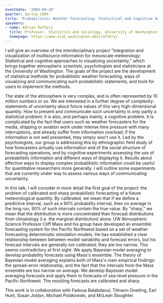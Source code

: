 ```yaml
---
eventdate: '2004-04-28'
quarter: Spring 2004
title: 'Probabilistic Weather Forecasting: Statistical and Cognitive Aspects'
speakers:
- name: Adrian Raftery
  title: Professor, Statistics and Sociology, University of Washington
  homepage: https://www.stat.washington.edu/raftery/
---
```

I will give an overview of the interdisciplinary project &quot;Integration and visualization of multisource information for mesoscale meteorology: Statistical and cognitive approaches to visualizing uncertainty,&quot; which brings together atmospheric scientists, psychologists and statisticians at the University of Washington. The goals of the project are the development of statistical methods for probabilistic weather forecasting, ways of visualizing and communicating such probabilistic statements, and tools for users to implement the methods.

The state of the atmosphere is very complex, and is often represented by 10 million numbers or so. We are interested in a further degree of complexity: statements of uncertainty about future values of this very high-dimensional quantity. How to present and communicate such uncertainty is only partly a statistical problem; it is also, and perhaps mainly, a cognitive problem. It is complicated by the fact that users such as weather forecasters for the media, shipping or aviation work under intense time pressure with many interruptions, and already suffer from information overload; if the information is not well presented, they simply won't use it. Led by the psychologists, our group is addressing this by ethnographic field study of how forecasters actually use information and of the social structure of forecasting operations, and by cognitive experiments assessing the use of probabilistic information and different ways of displaying it. Results about effective ways to display complex probabilistic information could be useful for quantitative researchers more generally. I will outline some experiments that are currently under way to assess various ways of communicating uncertainty.

In this talk, I will consider in more detail the first goal of the project: the problem of calibrated and sharp probabilistic forecasting of a future meteorological quantity. By calibrated, we mean that if we define a predictive interval, such as a 90% probability interval, then on average in the long run, 90% of such intervals contain the true value. By &quot;sharp,&quot; we mean that the distribution is more concentrated than forecast distributions from climatology (i.e. the marginal distribution) alone. UW Atmospheric Science Professor Cliff Mass and his group have developed an ensemble forecasting system for the Pacific Northwest based on a set of weather forecasting deterministic simulation models. He has established a clear relationship between between-model variability and forecast errors, but his forecast intervals are generally not calibrated; they are too narrow. This seems contradictory at first sight. We apply Bayesian model averaging to develop probability forecasts using Mass's ensemble. The theory of Bayesian model averaging explains both of Mass's main empirical findings: the spread-error relationship, and the fact that the intervals from the Mass ensemble are too narrow on average. We develop Bayesian model averaging forecasts and apply them to forecasts of sea-level pressure in the Pacific Northwest. The resulting forecasts are calibrated and sharp.

This work is in collaboration with Fadoua Balabdaoui, Tilmann Gneiting, Earl Hunt, Susan Joslyn, Michael Polakowski, and McLean Sloughter.